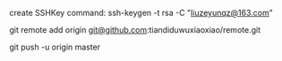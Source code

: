create SSHKey command:
ssh-keygen -t rsa -C "liuzeyunqz@163.com"

git remote add origin git@github.com:tiandiduwuxiaoxiao/remote.git

git push -u origin master
